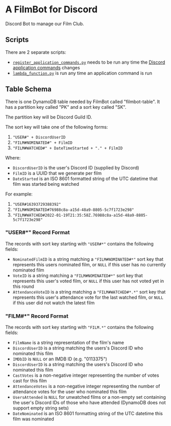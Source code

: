 # A FilmBot for Discord

Discord Bot to manage our Film Club.

## Scripts

There are 2 separate scripts:
  * [`register_application_commands.py`](register_application_commands/register_application_commands.py) needs to be run any time the [Discord application commands](https://discord.com/developers/docs/interactions/application-commands) changes
  * [`lambda_function.py`](discord_handler/lambda_function.py) is run any time an application command is run

## Table Schema

There is one DynamoDB table needed by FilmBot called "filmbot-table".  It has a partition key 
called "PK" and a sort key called "SK".

The partition key will be Discord Guild ID.

The sort key will take one of the following forms:
  1. `"USER#" + DiscordUserID`
  2. `"FILM#NOMINATED#" + FilmID`
  3. `"FILM#WATCHED#" + DateTimeStarted + "." + FilmID`

Where:
  * `DiscordUserID` is the user's Discord ID (supplied by Discord)
  * `FilmID` is a UUID that we generate per film
  * `DateStarted` is an ISO 8601 formatted string of the UTC datetime that
     film was started being watched

For example:
  1. `"USER#16393729388392"`
  2. `"FILM#NOMINATED#76988c8a-a15d-48a9-8805-5c7f1723e298"`
  3. `"FILM#WATCHED#2022-01-19T21:35:58Z.76988c8a-a15d-48a9-8805-5c7f1723e298"`

### "USER#*" Record Format

The records with sort key starting with `"USER#*"` contains the following
fields:
  * `NominatedFilmID` is a string matching a `"FILM#NOMINATED#*"` sort key that represents this users nominated film, or `NULL` if this user has no currently nominated film
  * `VoteID` is a string matching a `"FILM#NOMINATED#*"` sort key that represents this user's voted film, or `NULL` if this user has not voted yet in this round
  * `AttendanceVoteID` is a string matching a `"FILM#WATCHED#*.*"` sort key that represents this user's attendance vote for the last watched film, or `NULL` if this user did not watch the latest film

### "FILM#*" Record Format

The records with sort key starting with `"FILM.*"` contains the following fields:
  * `FilmName` is a string representation of the film's name
  * `DiscordUserID` is a string matching the users's Discord ID who nominated this film
  * `IMDbID` is `NULL` or an IMDB ID (e.g. "0113375")
  * `DiscordUserID` is a string matching the users's Discord ID who nominated this film
  * `CastVotes` is a non-negative integer representing the number of votes cast for this film
  * `AttendanceVotes` is a non-negative integer representing the number of attendance votes for the user who nominated this film
  * `UsersAttended` is `NULL` for unwatched films or a non-empty set containing the user's Discord IDs of those who have attended (DynamoDB does not support empty string sets)
  * `DateNominated` is an ISO 8601 formatting string of the UTC datetime this film was nominated
